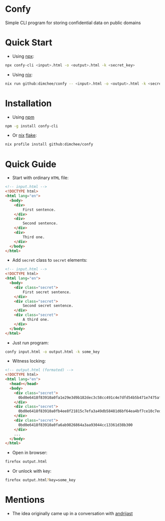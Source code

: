 # Confy

Simple CLI program for storing confidential data on public domains


# Quick Start

- Using [npx](https://docs.npmjs.com/cli/v10/commands/npx):
```sh
npx confy-cli <input>.html -o <output>.html -k <secret_key>
```
- Using [nix](https://nixos.org/download/):
```sh
nix run github:dimchee/confy -- <input>.html -o <output>.html -k <secret_key>
```
# Installation

- Using [npm](https://www.npmjs.com/)
```sh
npm -g install confy-cli
```
- Or [nix](https://nixos.org/download/) [flake](https://nixos.wiki/wiki/flakes):
```sh
nix profile install github:dimchee/confy
```

# Quick Guide

- Start with ordinary `HTML` file:
```html
<!-- input.html -->
<!DOCTYPE html>
<html lang="en">
  <body>
    <div>
        First sentence.
    </div>
    <div>
        Second sentence.
    </div>
    <div>
        Third one.
    </div>
  </body>
</html>
```
- Add `secret` class to `secret` elements:
```html
<!-- input.html -->
<!DOCTYPE html>
<html lang="en">
  <body>
    <div class="secret">
        First secret sentence.
    </div>
    <div class="secret">
        Second secret sentence.
    </div>
    <div class="secret">
        A third one.
    </div>
  </body>
</html>
```
- Just run program:
```sh
confy input.html -o output.html -k some_key
```
- Witness locking:
```html
<!-- output.html (formated) -->
<!DOCTYPE html>
<html lang="en">
  <head></head>
  <body>
    <div class="secret">
      0bd0e6418f83910a0fa1e29e3d9b182dec3c58cc491c4e7dfd54b5b471e7475af1868fbf
    </div>
    <div class="secret">
      0bd0e6418f83910a0fb4ee8f21815c7efa3a49db58481d6bf64ea4bf7ce10c7edb868fbf58
    </div>
    <div class="secret">
      0bd0e6418f83910a0fa6ab9826864a3aa93044cc13361d38b300
    </div>
    ...
  </body>
</html>
```
- Open in browser:
```sh 
firefox output.html
```
- Or unlock with key:
```sh
firefox output.html?key=some_key
```
# Mentions
- The idea originally came up in a conversation with [andrijast](https://github.com/andrijast)
